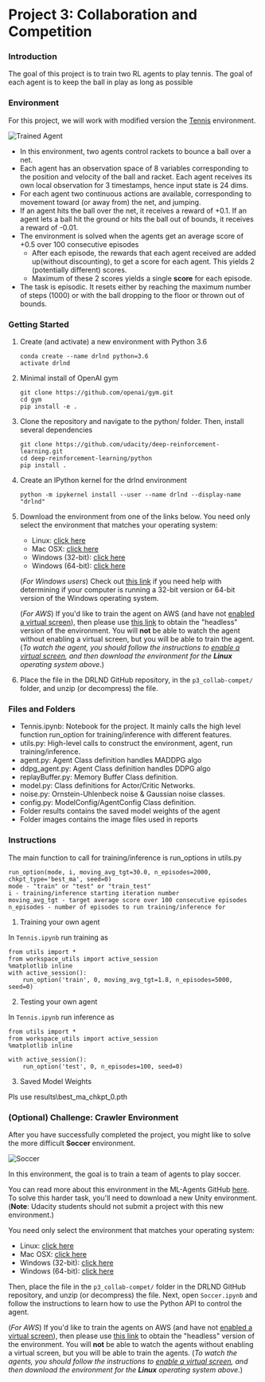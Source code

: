 [//]: # (Image References)

[image1]: https://user-images.githubusercontent.com/10624937/42135623-e770e354-7d12-11e8-998d-29fc74429ca2.gif "Trained Agent"
[image2]: https://user-images.githubusercontent.com/10624937/42135622-e55fb586-7d12-11e8-8a54-3c31da15a90a.gif "Soccer"


# Project 3: Collaboration and Competition

### Introduction
The goal of this project is to train two RL agents to play tennis. The goal of each agent is to keep the ball in play as long as possible

### Environment

For this project, we will work with modified version the [Tennis](https://github.com/Unity-Technologies/ml-agents/blob/master/docs/Learning-Environment-Examples.md#tennis) environment.

![Trained Agent][image1]

* In this environment, two agents control rackets to bounce a ball over a net.
* Each agent has an observation space of 8 variables corresponding to the position and velocity of the ball and racket. Each agent receives its own local observation for 3 timestamps, hence input state is 24 dims.  
* For each agent two continuous actions are available, corresponding to movement toward (or away from) the net, and jumping. 
* If an agent hits the ball over the net, it receives a reward of +0.1.  If an agent lets a ball hit the ground or hits the ball out of bounds, it receives a reward of -0.01.
* The environment is solved when the agents get an average score of +0.5 over 100 consecutive episodes
  - After each episode, the rewards that each agent received are added up(without discounting), to get a score for each agent. This yields 2 (potentially different) scores.
  - Maximum of these 2 scores yields a single **score** for each episode.
* The task is episodic. It resets either by reaching the maximum number of steps (1000) or with the ball dropping to the floor or thrown out of bounds.

### Getting Started

1. Create (and activate) a new environment with Python 3.6
    
	```
    conda create --name drlnd python=3.6
    activate drlnd
	```
2. Minimal install of OpenAI gym
	```
	git clone https://github.com/openai/gym.git
	cd gym
	pip install -e .
	```
3. Clone the repository and navigate to the python/ folder. Then, install several dependencies
	```
	git clone https://github.com/udacity/deep-reinforcement-learning.git
	cd deep-reinforcement-learning/python
	pip install .
	```
4. Create an IPython kernel for the drlnd environment
	```
	python -m ipykernel install --user --name drlnd --display-name "drlnd"
	```
5. Download the environment from one of the links below.  You need only select the environment that matches your operating system:
    - Linux: [click here](https://s3-us-west-1.amazonaws.com/udacity-drlnd/P3/Tennis/Tennis_Linux.zip)
    - Mac OSX: [click here](https://s3-us-west-1.amazonaws.com/udacity-drlnd/P3/Tennis/Tennis.app.zip)
    - Windows (32-bit): [click here](https://s3-us-west-1.amazonaws.com/udacity-drlnd/P3/Tennis/Tennis_Windows_x86.zip)
    - Windows (64-bit): [click here](https://s3-us-west-1.amazonaws.com/udacity-drlnd/P3/Tennis/Tennis_Windows_x86_64.zip)
    
    (_For Windows users_) Check out [this link](https://support.microsoft.com/en-us/help/827218/how-to-determine-whether-a-computer-is-running-a-32-bit-version-or-64) if you need help with determining if your computer is running a 32-bit version or 64-bit version of the Windows operating system.

    (_For AWS_) If you'd like to train the agent on AWS (and have not [enabled a virtual screen](https://github.com/Unity-Technologies/ml-agents/blob/master/docs/Training-on-Amazon-Web-Service.md)), then please use [this link](https://s3-us-west-1.amazonaws.com/udacity-drlnd/P3/Tennis/Tennis_Linux_NoVis.zip) to obtain the "headless" version of the environment.  You will **not** be able to watch the agent without enabling a virtual screen, but you will be able to train the agent.  (_To watch the agent, you should follow the instructions to [enable a virtual screen](https://github.com/Unity-Technologies/ml-agents/blob/master/docs/Training-on-Amazon-Web-Service.md), and then download the environment for the **Linux** operating system above._)

6. Place the file in the DRLND GitHub repository, in the `p3_collab-compet/` folder, and unzip (or decompress) the file. 

### Files and Folders
* Tennis.ipynb: Notebook for the project. It mainly calls the high level function run_option for training/inference with different features. 
* utils.py: High-level calls to construct the environment, agent, run training/inference.
* agent.py: Agent Class definition handles MADDPG algo
* ddpg_agent.py: Agent Class definition handles DDPG algo
* replayBuffer.py: Memory Buffer Class definition.
* model.py: Class definitions for Actor/Critic Networks.
* noise.py: Ornstein-Uhlenbeck noise & Gaussian noise classes.
* config.py: ModelConfig/AgentConfig Class definition.
* Folder results contains the saved model weights of the agent
* Folder images contains the image files used in reports

### Instructions

The main function to call for training/inference is run_options in utils.py
```
run_option(mode, i, moving_avg_tgt=30.0, n_episodes=2000, chkpt_type='best_ma', seed=0)
mode - "train" or "test" or "train_test"
i - training/inference starting iteration number
moving_avg_tgt - target average score over 100 consecutive episodes
n_episodes - number of episodes to run training/inference for
``` 

1. Training your own agent

In `Tennis.ipynb` run training as

```
from utils import *
from workspace_utils import active_session
%matplotlib inline
with active_session():
    run_option('train', 0, moving_avg_tgt=1.8, n_episodes=5000, seed=0)
```
  
2. Testing your own agent

In `Tennis.ipynb` run inference as

```
from utils import *
from workspace_utils import active_session
%matplotlib inline

with active_session():
    run_option('test', 0, n_episodes=100, seed=0)
```

3. Saved Model Weights

Pls use results\best_ma_chkpt_0.pth

### (Optional) Challenge: Crawler Environment

After you have successfully completed the project, you might like to solve the more difficult **Soccer** environment.

![Soccer][image2]

In this environment, the goal is to train a team of agents to play soccer.  

You can read more about this environment in the ML-Agents GitHub [here](https://github.com/Unity-Technologies/ml-agents/blob/master/docs/Learning-Environment-Examples.md#soccer-twos).  To solve this harder task, you'll need to download a new Unity environment.  (**Note**: Udacity students should not submit a project with this new environment.)

You need only select the environment that matches your operating system:
- Linux: [click here](https://s3-us-west-1.amazonaws.com/udacity-drlnd/P3/Soccer/Soccer_Linux.zip)
- Mac OSX: [click here](https://s3-us-west-1.amazonaws.com/udacity-drlnd/P3/Soccer/Soccer.app.zip)
- Windows (32-bit): [click here](https://s3-us-west-1.amazonaws.com/udacity-drlnd/P3/Soccer/Soccer_Windows_x86.zip)
- Windows (64-bit): [click here](https://s3-us-west-1.amazonaws.com/udacity-drlnd/P3/Soccer/Soccer_Windows_x86_64.zip)

Then, place the file in the `p3_collab-compet/` folder in the DRLND GitHub repository, and unzip (or decompress) the file.  Next, open `Soccer.ipynb` and follow the instructions to learn how to use the Python API to control the agent.

(_For AWS_) If you'd like to train the agents on AWS (and have not [enabled a virtual screen](https://github.com/Unity-Technologies/ml-agents/blob/master/docs/Training-on-Amazon-Web-Service.md)), then please use [this link](https://s3-us-west-1.amazonaws.com/udacity-drlnd/P3/Soccer/Soccer_Linux_NoVis.zip) to obtain the "headless" version of the environment.  You will **not** be able to watch the agents without enabling a virtual screen, but you will be able to train the agents.  (_To watch the agents, you should follow the instructions to [enable a virtual screen](https://github.com/Unity-Technologies/ml-agents/blob/master/docs/Training-on-Amazon-Web-Service.md), and then download the environment for the **Linux** operating system above._)
